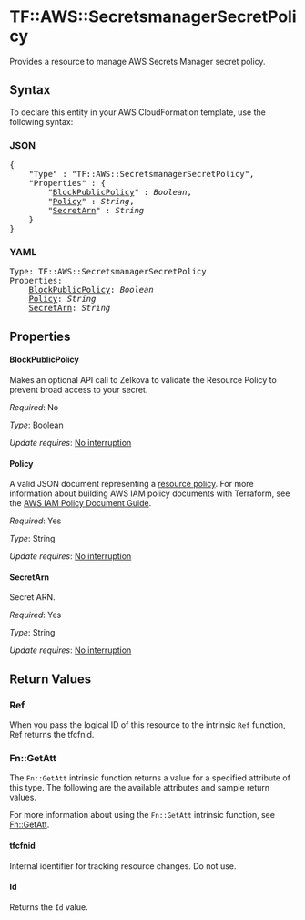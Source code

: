 # TF::AWS::SecretsmanagerSecretPolicy

Provides a resource to manage AWS Secrets Manager secret policy.

## Syntax

To declare this entity in your AWS CloudFormation template, use the following syntax:

### JSON

<pre>
{
    "Type" : "TF::AWS::SecretsmanagerSecretPolicy",
    "Properties" : {
        "<a href="#blockpublicpolicy" title="BlockPublicPolicy">BlockPublicPolicy</a>" : <i>Boolean</i>,
        "<a href="#policy" title="Policy">Policy</a>" : <i>String</i>,
        "<a href="#secretarn" title="SecretArn">SecretArn</a>" : <i>String</i>
    }
}
</pre>

### YAML

<pre>
Type: TF::AWS::SecretsmanagerSecretPolicy
Properties:
    <a href="#blockpublicpolicy" title="BlockPublicPolicy">BlockPublicPolicy</a>: <i>Boolean</i>
    <a href="#policy" title="Policy">Policy</a>: <i>String</i>
    <a href="#secretarn" title="SecretArn">SecretArn</a>: <i>String</i>
</pre>

## Properties

#### BlockPublicPolicy

Makes an optional API call to Zelkova to validate the Resource Policy to prevent broad access to your secret.

_Required_: No

_Type_: Boolean

_Update requires_: [No interruption](https://docs.aws.amazon.com/AWSCloudFormation/latest/UserGuide/using-cfn-updating-stacks-update-behaviors.html#update-no-interrupt)

#### Policy

A valid JSON document representing a [resource policy](https://docs.aws.amazon.com/secretsmanager/latest/userguide/auth-and-access_resource-based-policies.html). For more information about building AWS IAM policy documents with Terraform, see the [AWS IAM Policy Document Guide](https://learn.hashicorp.com/terraform/aws/iam-policy).

_Required_: Yes

_Type_: String

_Update requires_: [No interruption](https://docs.aws.amazon.com/AWSCloudFormation/latest/UserGuide/using-cfn-updating-stacks-update-behaviors.html#update-no-interrupt)

#### SecretArn

Secret ARN.

_Required_: Yes

_Type_: String

_Update requires_: [No interruption](https://docs.aws.amazon.com/AWSCloudFormation/latest/UserGuide/using-cfn-updating-stacks-update-behaviors.html#update-no-interrupt)

## Return Values

### Ref

When you pass the logical ID of this resource to the intrinsic `Ref` function, Ref returns the tfcfnid.

### Fn::GetAtt

The `Fn::GetAtt` intrinsic function returns a value for a specified attribute of this type. The following are the available attributes and sample return values.

For more information about using the `Fn::GetAtt` intrinsic function, see [Fn::GetAtt](https://docs.aws.amazon.com/AWSCloudFormation/latest/UserGuide/intrinsic-function-reference-getatt.html).

#### tfcfnid

Internal identifier for tracking resource changes. Do not use.

#### Id

Returns the <code>Id</code> value.

